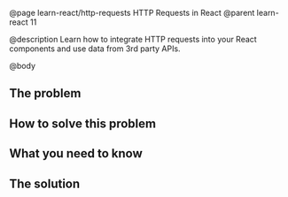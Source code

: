 @page learn-react/http-requests HTTP Requests in React
@parent learn-react 11

@description Learn how to integrate HTTP requests into your React components and use data from 3rd party APIs.

@body

## The problem


## How to solve this problem


## What you need to know


## The solution
